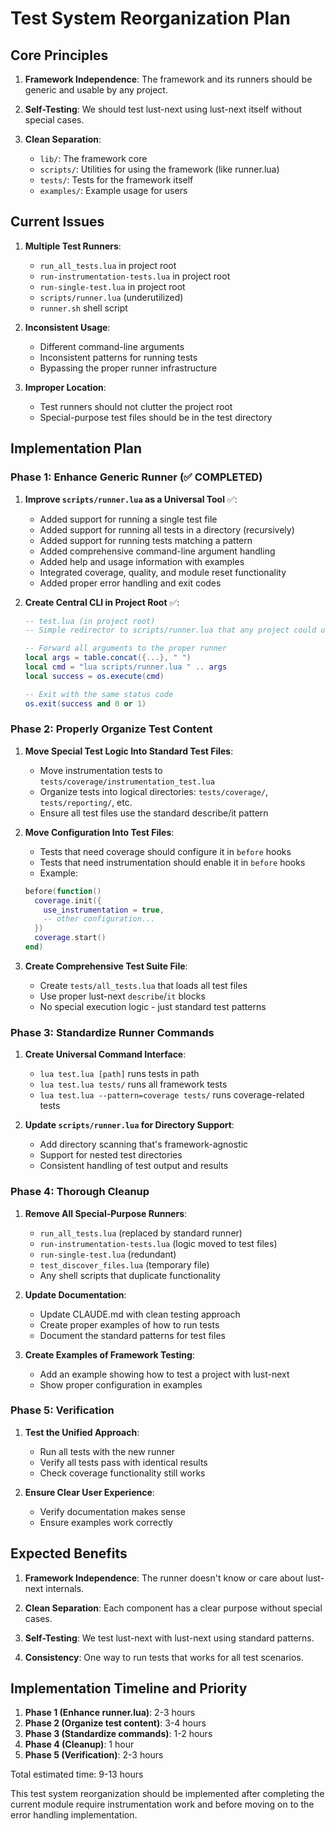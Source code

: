 # Test System Reorganization Plan

## Core Principles

1. **Framework Independence**: The framework and its runners should be generic and usable by any project.

2. **Self-Testing**: We should test lust-next using lust-next itself without special cases.

3. **Clean Separation**: 
   - `lib/`: The framework core
   - `scripts/`: Utilities for using the framework (like runner.lua)
   - `tests/`: Tests for the framework itself
   - `examples/`: Example usage for users

## Current Issues

1. **Multiple Test Runners**:
   - `run_all_tests.lua` in project root
   - `run-instrumentation-tests.lua` in project root
   - `run-single-test.lua` in project root
   - `scripts/runner.lua` (underutilized)
   - `runner.sh` shell script

2. **Inconsistent Usage**:
   - Different command-line arguments
   - Inconsistent patterns for running tests
   - Bypassing the proper runner infrastructure

3. **Improper Location**:
   - Test runners should not clutter the project root
   - Special-purpose test files should be in the test directory

## Implementation Plan

### Phase 1: Enhance Generic Runner (✅ COMPLETED)

1. **Improve `scripts/runner.lua` as a Universal Tool** ✅:
   - Added support for running a single test file
   - Added support for running all tests in a directory (recursively)
   - Added support for running tests matching a pattern
   - Added comprehensive command-line argument handling
   - Added help and usage information with examples
   - Integrated coverage, quality, and module reset functionality
   - Added proper error handling and exit codes

2. **Create Central CLI in Project Root** ✅:
   ```lua
   -- test.lua (in project root)
   -- Simple redirector to scripts/runner.lua that any project could use
   
   -- Forward all arguments to the proper runner
   local args = table.concat({...}, " ")
   local cmd = "lua scripts/runner.lua " .. args
   local success = os.execute(cmd)
   
   -- Exit with the same status code
   os.exit(success and 0 or 1)
   ```

### Phase 2: Properly Organize Test Content

1. **Move Special Test Logic Into Standard Test Files**:
   - Move instrumentation tests to `tests/coverage/instrumentation_test.lua`
   - Organize tests into logical directories: `tests/coverage/`, `tests/reporting/`, etc.
   - Ensure all test files use the standard describe/it pattern

2. **Move Configuration Into Test Files**:
   - Tests that need coverage should configure it in `before` hooks
   - Tests that need instrumentation should enable it in `before` hooks
   - Example:
   ```lua
   before(function()
     coverage.init({
       use_instrumentation = true,
       -- other configuration...
     })
     coverage.start()
   end)
   ```

3. **Create Comprehensive Test Suite File**:
   - Create `tests/all_tests.lua` that loads all test files
   - Use proper lust-next `describe`/`it` blocks
   - No special execution logic - just standard test patterns

### Phase 3: Standardize Runner Commands

1. **Create Universal Command Interface**:
   - `lua test.lua [path]` runs tests in path
   - `lua test.lua tests/` runs all framework tests
   - `lua test.lua --pattern=coverage tests/` runs coverage-related tests

2. **Update `scripts/runner.lua` for Directory Support**:
   - Add directory scanning that's framework-agnostic
   - Support for nested test directories
   - Consistent handling of test output and results

### Phase 4: Thorough Cleanup

1. **Remove All Special-Purpose Runners**:
   - `run_all_tests.lua` (replaced by standard runner)
   - `run-instrumentation-tests.lua` (logic moved to test files)
   - `run-single-test.lua` (redundant)
   - `test_discover_files.lua` (temporary file)
   - Any shell scripts that duplicate functionality

2. **Update Documentation**:
   - Update CLAUDE.md with clean testing approach
   - Create proper examples of how to run tests
   - Document the standard patterns for test files

3. **Create Examples of Framework Testing**:
   - Add an example showing how to test a project with lust-next
   - Show proper configuration in examples

### Phase 5: Verification

1. **Test the Unified Approach**:
   - Run all tests with the new runner
   - Verify all tests pass with identical results
   - Check coverage functionality still works

2. **Ensure Clear User Experience**:
   - Verify documentation makes sense
   - Ensure examples work correctly

## Expected Benefits

1. **Framework Independence**: The runner doesn't know or care about lust-next internals.

2. **Clean Separation**: Each component has a clear purpose without special cases.

3. **Self-Testing**: We test lust-next with lust-next using standard patterns.

4. **Consistency**: One way to run tests that works for all test scenarios.

## Implementation Timeline and Priority

1. **Phase 1 (Enhance runner.lua)**: 2-3 hours
2. **Phase 2 (Organize test content)**: 3-4 hours
3. **Phase 3 (Standardize commands)**: 1-2 hours
4. **Phase 4 (Cleanup)**: 1 hour
5. **Phase 5 (Verification)**: 2-3 hours

Total estimated time: 9-13 hours

This test system reorganization should be implemented after completing the current module require instrumentation work and before moving on to the error handling implementation.
